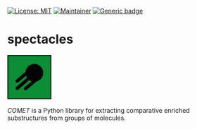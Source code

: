 [![License: MIT](https://img.shields.io/badge/License-MIT-yellow.svg)](./LICENSE)
[![Maintainer](https://img.shields.io/badge/Maintainer-davidmeijer-blue)](https://github.com/davidmeijer)
[![Generic badge](https://img.shields.io/badge/Version-alpha-green.svg)](https://shields.io/)

# spectacles

<img src="https://github.com/moltools/COMET/blob/main/logo.png" alt="logo" width="100">

*COMET* is a Python library for extracting comparative enriched substructures from groups of molecules.
